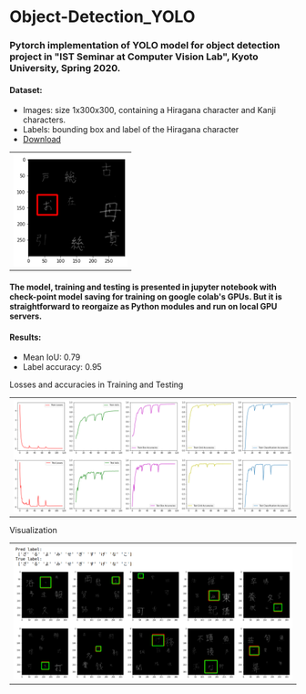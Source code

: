 # Object-Detection_YOLO

### Pytorch implementation of YOLO model for object detection project in "IST Seminar at Computer Vision Lab", Kyoto University, Spring 2020.

#### Dataset: 
* Images: size 1x300x300, containing a Hiragana character and Kanji characters. 
* Labels: bounding box and label of the Hiragana character
* [Download](https://drive.google.com/file/d/1vDZMl6iI331XXrNv8JyOY8i3jcjYM48I/view?usp=sharing)

<table>
  <tr>
    <th>
      <img src="https://github.com/phucdoitoan/Object-Detection_YOLO/blob/main/sample.png" width="200" title="Data sample">
    </th>
  </tr>
</table>

#### The model, training and testing is presented in jupyter notebook with check-point model saving for training on google colab's GPUs. But it is straightforward to reorgaize as Python modules and run on local GPU servers.

#### Results:
* Mean IoU: 0.79
* Label accuracy: 0.95

Losses and accuracies in Training and Testing

<table>
  <tr>
    <th>
      <img src="https://github.com/phucdoitoan/Object-Detection_YOLO/blob/main/figures.png" title="losses and accuracies">
    </th>
  </tr>
</table>

Visualization

<table>
  <tr>
    <th>
      <img src="https://github.com/phucdoitoan/Object-Detection_YOLO/blob/main/visualized_results.png" title="visualization">
    </th>
  </tr>
</table>
